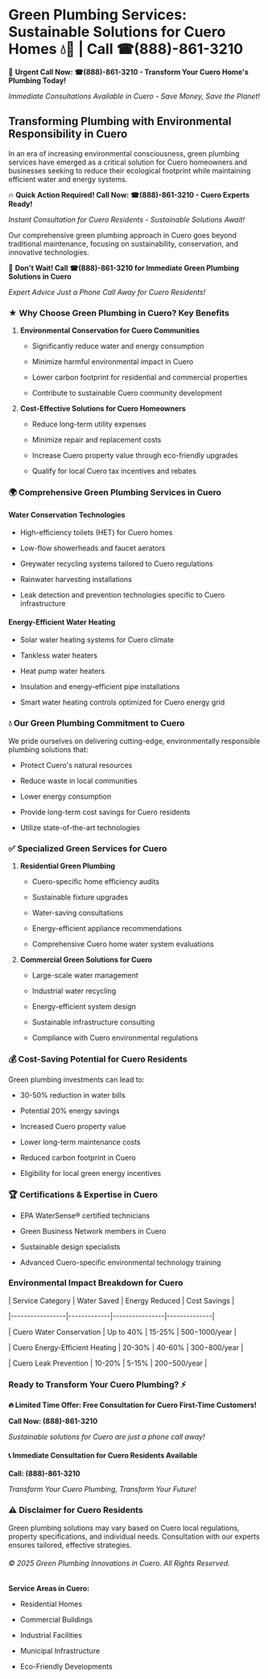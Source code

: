 # Green Plumbing Services: Sustainable Solutions for Cuero Homes 💧🌿 | Call ☎(888)-861-3210

🚨 **Urgent Call Now: ☎(888)-861-3210 - Transform Your Cuero Home's Plumbing Today!**
*Immediate Consultations Available in Cuero - Save Money, Save the Planet!*

## Transforming Plumbing with Environmental Responsibility in Cuero

In an era of increasing environmental consciousness, green plumbing services have emerged as a critical solution for Cuero homeowners and businesses seeking to reduce their ecological footprint while maintaining efficient water and energy systems. 

🔥 **Quick Action Required! Call Now: ☎(888)-861-3210 - Cuero Experts Ready!**
*Instant Consultation for Cuero Residents - Sustainable Solutions Await!*

Our comprehensive green plumbing approach in Cuero goes beyond traditional maintenance, focusing on sustainability, conservation, and innovative technologies.

🚨 **Don't Wait! Call ☎(888)-861-3210 for Immediate Green Plumbing Solutions in Cuero**
*Expert Advice Just a Phone Call Away for Cuero Residents!*

### ★ Why Choose Green Plumbing in Cuero? Key Benefits

1. **Environmental Conservation for Cuero Communities** 
   - Significantly reduce water and energy consumption
   - Minimize harmful environmental impact in Cuero
   - Lower carbon footprint for residential and commercial properties
   - Contribute to sustainable Cuero community development

2. **Cost-Effective Solutions for Cuero Homeowners** 
   - Reduce long-term utility expenses
   - Minimize repair and replacement costs
   - Increase Cuero property value through eco-friendly upgrades
   - Qualify for local Cuero tax incentives and rebates

### 🌍 Comprehensive Green Plumbing Services in Cuero

#### Water Conservation Technologies
- High-efficiency toilets (HET) for Cuero homes
- Low-flow showerheads and faucet aerators
- Greywater recycling systems tailored to Cuero regulations
- Rainwater harvesting installations
- Leak detection and prevention technologies specific to Cuero infrastructure

#### Energy-Efficient Water Heating
- Solar water heating systems for Cuero climate
- Tankless water heaters
- Heat pump water heaters
- Insulation and energy-efficient pipe installations
- Smart water heating controls optimized for Cuero energy grid

### 💧 Our Green Plumbing Commitment to Cuero

We pride ourselves on delivering cutting-edge, environmentally responsible plumbing solutions that:
- Protect Cuero's natural resources
- Reduce waste in local communities
- Lower energy consumption
- Provide long-term cost savings for Cuero residents
- Utilize state-of-the-art technologies

### ✅ Specialized Green Services for Cuero

1. **Residential Green Plumbing**
   - Cuero-specific home efficiency audits
   - Sustainable fixture upgrades
   - Water-saving consultations
   - Energy-efficient appliance recommendations
   - Comprehensive Cuero home water system evaluations

2. **Commercial Green Solutions for Cuero**
   - Large-scale water management
   - Industrial water recycling
   - Energy-efficient system design
   - Sustainable infrastructure consulting
   - Compliance with Cuero environmental regulations

### 💰 Cost-Saving Potential for Cuero Residents

Green plumbing investments can lead to:
- 30-50% reduction in water bills
- Potential 20% energy savings
- Increased Cuero property value
- Lower long-term maintenance costs
- Reduced carbon footprint in Cuero
- Eligibility for local green energy incentives

### 🏆 Certifications & Expertise in Cuero

- EPA WaterSense® certified technicians
- Green Business Network members in Cuero
- Sustainable design specialists
- Advanced Cuero-specific environmental technology training

### Environmental Impact Breakdown for Cuero

| Service Category | Water Saved | Energy Reduced | Cost Savings |
|-----------------|-------------|----------------|--------------|
| Cuero Water Conservation | Up to 40% | 15-25% | $500-$1000/year |
| Cuero Energy-Efficient Heating | 20-30% | 40-60% | $300-$800/year |
| Cuero Leak Prevention | 10-20% | 5-15% | $200-$500/year |

### Ready to Transform Your Cuero Plumbing? ⚡

**🔥 Limited Time Offer: Free Consultation for Cuero First-Time Customers!**

**Call Now: (888)-861-3210**
*Sustainable solutions for Cuero are just a phone call away!*

#### 📞 Immediate Consultation for Cuero Residents Available

**Call: (888)-861-3210**
*Transform Your Cuero Plumbing, Transform Your Future!*

### ⚠️ Disclaimer for Cuero Residents

Green plumbing solutions may vary based on Cuero local regulations, property specifications, and individual needs. Consultation with our experts ensures tailored, effective strategies.

###### © 2025 Green Plumbing Innovations in Cuero. All Rights Reserved.

**Service Areas in Cuero:** 
- Residential Homes
- Commercial Buildings
- Industrial Facilities
- Municipal Infrastructure
- Eco-Friendly Developments